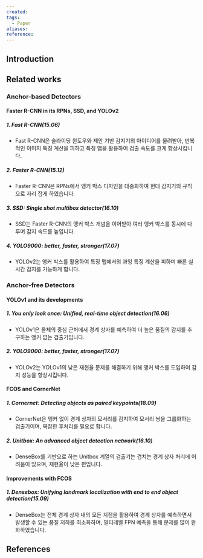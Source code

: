```yaml
---
created: 
tags:
  - Paper
aliases: 
reference:
---
```

## Introduction


## Related works
### Anchor-based Detectors

#### Faster R-CNN in its RPNs, SSD, and YOLOv2

##### 1. Fast R-CNN(15.06)
- Fast R-CNN은 슬라이딩 윈도우와 제안 기반 감지기의 아이디어를 물려받아, 반복적인 이미지 특징 계산을 피하고 특징 맵을 활용하여 검출 속도를 크게 향상시킵니다.

##### 2. Faster R-CNN(15.12)
- Faster R-CNN은 RPNs에서 앵커 박스 디자인을 대중화하여 현대 감지기의 규칙으로 자리 잡게 하였습니다.

##### 3. SSD: Single shot multibox detector(16.10)
- SSD는 Faster R-CNN의 앵커 박스 개념을 이어받아 여러 앵커 박스를 동시에 다루며 감지 속도를 높입니다.

##### 4. YOLO9000: better, faster, stronger(17.07)

- YOLOv2는 앵커 박스를 활용하여 특징 맵에서의 과잉 특징 계산을 피하며 빠른 실시간 감지를 가능하게 합니다.

### Anchor-free Detectors

#### YOLOv1 and its developments

##### 1. You only look once: Unified, real-time object detection(16.06)

- YOLOv1은 물체의 중심 근처에서 경계 상자를 예측하여 더 높은 품질의 감지를 추구하는 앵커 없는 검출기입니다.

##### 2. YOLO9000: better, faster, stronger(17.07)

- YOLOv2는 YOLOv1의 낮은 재현율 문제를 해결하기 위해 앵커 박스를 도입하여 감지 성능을 향상시킵니다.

#### FCOS and CornerNet

##### 1. Cornernet: Detecting objects as paired keypoints(18.09)

- CornerNet은 앵커 없이 경계 상자의 모서리를 감지하여 모서리 쌍을 그룹화하는 검출기이며, 복잡한 후처리를 필요로 합니다.

##### 2. Unitbox: An advanced object detection network(16.10)

- DenseBox를 기반으로 하는 Unitbox 계열의 검출기는 겹치는 경계 상자 처리에 어려움이 있으며, 재현율이 낮은 편입니다.

#### Improvements with FCOS

##### 1. Densebox: Unifying landmark localization with end to end object detection(15.09)

- DenseBox는 전체 경계 상자 내의 모든 지점을 활용하여 경계 상자를 예측하면서 발생할 수 있는 품질 저하를 최소화하며, 멀티레벨 FPN 예측을 통해 문제를 많이 완화하였습니다.

## References
